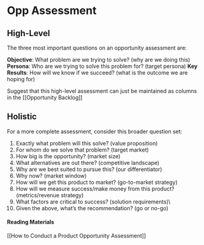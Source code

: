# Opp Assessment

## High-Level
The three most important questions on an opportunity assessment are:

**Objective**: What problem are we trying to solve? (why are we doing this)
**Persona**: Who are we trying to solve this problem for? (target persona)
**Key Results**: How will we know if we succeed? (what is the outcome we are hoping for)

Suggest that this high-level assessment can just be maintained as columns in the [[Opportunity Backlog]]

## Holistic

For a more complete assessment, consider this broader question set:

1. Exactly what problem will this solve? (value proposition)
2. For whom do we solve that problem? (target market)
3. How big is the opportunity? (market size)
4. What alternatives are out there? (competitive landscape)
5. Why are we best suited to pursue this? (our differentiator)
6. Why now? (market window)
7. How will we get this product to market? (go-to-market strategy)
8. How will we measure success/make money from this product? (metrics/revenue strategy)
9. What factors are critical to success? (solution requirements)\
10. Given the above, what’s the recommendation? (go or no-go)


#### Reading Materials

[[How to Conduct a Product Opportunity Assessment]]